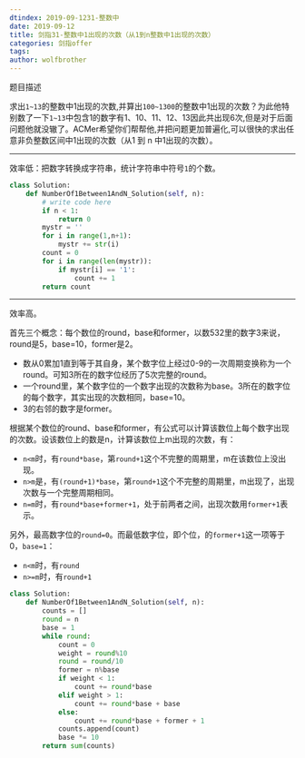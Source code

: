 ```yaml
---
dtindex: 2019-09-1231-整数中
date: 2019-09-12
title: 剑指31-整数中1出现的次数（从1到n整数中1出现的次数）
categories: 剑指offer
tags:  
author: wolfbrother  
---
```


题目描述

求出`1~13`的整数中1出现的次数,并算出`100~1300`的整数中1出现的次数？为此他特别数了一下`1~13`中包含1的数字有1、10、11、12、13因此共出现6次,但是对于后面问题他就没辙了。ACMer希望你们帮帮他,并把问题更加普遍化,可以很快的求出任意非负整数区间中1出现的次数（从1 到 n 中1出现的次数）。

-------------------------

效率低：把数字转换成字符串，统计字符串中符号`1`的个数。

```python
class Solution:
    def NumberOf1Between1AndN_Solution(self, n):
        # write code here
        if n < 1:
            return 0
        mystr = ''
        for i in range(1,n+1):
            mystr += str(i)
        count = 0
        for i in range(len(mystr)):
            if mystr[i] == '1':
                count += 1
        return count
```

---------------------------------

效率高。

首先三个概念：每个数位的round，base和former，以数532里的数字3来说，round是5，base=10，former是2。

+ 数从0累加1直到等于其自身，某个数字位上经过0-9的一次周期变换称为一个round。可知3所在的数字位经历了5次完整的round。
+ 一个round里，某个数字位的一个数字出现的次数称为base。3所在的数字位的每个数字，其实出现的次数相同，base=10。
+ 3的右邻的数字是former。

根据某个数位的round、base和former，有公式可以计算该数位上每个数字出现的次数。设该数位上的数是n，计算该数位上m出现的次数，有：

+ `n<m`时，有`round*base`，第`round+1`这个不完整的周期里，m在该数位上没出现。
+ `n>m`是，有`(round+1)*base`，第`round+1`这个不完整的周期里，m出现了，出现次数与一个完整周期相同。
+ `n=m`时，有`round*base+former+1`，处于前两者之间，出现次数用`former+1`表示。

另外，最高数字位的`round=0`。而最低数字位，即个位，的`former+1`这一项等于0，`base=1`：

+ `n<m`时，有`round`
+ `n>=m`时，有`round+1`

```python
class Solution:
    def NumberOf1Between1AndN_Solution(self, n):
        counts = []
        round = n
        base = 1
        while round:
            count = 0
            weight = round%10
            round = round/10
            former = n%base
            if weight < 1:
                count += round*base
            elif weight > 1:
                count += round*base + base
            else:
                count += round*base + former + 1 
            counts.append(count)
            base *= 10
        return sum(counts)
```
